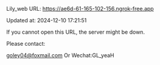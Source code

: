 Lily_web URL: https://ae6d-61-165-102-156.ngrok-free.app

Updated at: 2024-12-10 17:21:51

If you cannot open this URL, the server might be down.

Please contact: 

goley04@foxmail.com Or Wechat:GL_yeaH